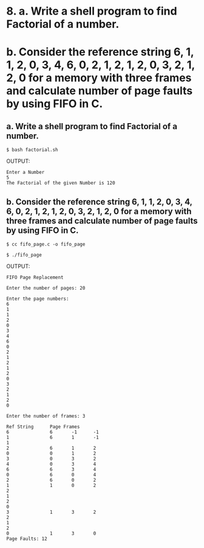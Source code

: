 # 8. a. Write a shell program to find Factorial of a number.
# b. Consider the reference string 6, 1, 1, 2, 0, 3, 4, 6, 0, 2, 1, 2, 1, 2, 0, 3, 2, 1, 2, 0 for a memory with three frames and calculate number of page faults by using FIFO in C.

## a. Write a shell program to find Factorial of a number.

`$ bash factorial.sh`

OUTPUT:
```
Enter a Number
5
The Factorial of the given Number is 120
```

## b. Consider the reference string 6, 1, 1, 2, 0, 3, 4, 6, 0, 2, 1, 2, 1, 2, 0, 3, 2, 1, 2, 0 for a memory with three frames and calculate number of page faults by using FIFO in C.

`$ cc fifo_page.c -o fifo_page`

`$ ./fifo_page`

OUTPUT:

```
FIFO Page Replacement

Enter the number of pages: 20

Enter the page numbers:
6
1
1
2
0
3
4
6
0
2
1
2
1
2
0
3
2
1
2
0

Enter the number of frames: 3

Ref String      Page Frames
6               6       -1      -1
1               6       1       -1
1
2               6       1       2
0               0       1       2
3               0       3       2
4               0       3       4
6               6       3       4
0               6       0       4
2               6       0       2
1               1       0       2
2
1
2
0
3               1       3       2
2
1
2
0               1       3       0
Page Faults: 12

```
